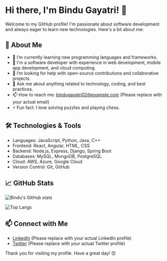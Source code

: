 # Hi there, I'm Bindu Gayatri! 👋

Welcome to my GitHub profile! I'm passionate about software development and always eager to learn new technologies. Here's a bit about me:

## 🚀 About Me

- 🌱 I’m currently learning new programming languages and frameworks.
- 💼 I'm a software developer with experience in web development, mobile app development, and cloud computing.
- 🤔 I’m looking for help with open-source contributions and collaborative projects.
- 💬 Ask me about anything related to technology, coding, and best practices.
- 📫 How to reach me: bindugayatri02@example.com (Please replace with your actual email)
- ⚡ Fun fact: I love solving puzzles and playing chess.

## 🛠️ Technologies & Tools

- Languages: JavaScript, Python, Java, C++
- Frontend: React, Angular, HTML, CSS
- Backend: Node.js, Express, Django, Spring Boot
- Databases: MySQL, MongoDB, PostgreSQL
- Cloud: AWS, Azure, Google Cloud
- Version Control: Git, GitHub

## 📈 GitHub Stats

![Bindu's GitHub stats](https://github-readme-stats.vercel.app/api?username=bindugayatri02&show_icons=true&theme=radical)

![Top Langs](https://github-readme-stats.vercel.app/api/top-langs/?username=bindugayatri02&layout=compact&theme=radical)

## 📫 Connect with Me

- [LinkedIn](https://www.linkedin.com/in/bindugayatri02) (Please replace with your actual LinkedIn profile)
- [Twitter](https://twitter.com/bindugayatri) (Please replace with your actual Twitter profile)

Thank you for visiting my profile. Have a great day! 😊
